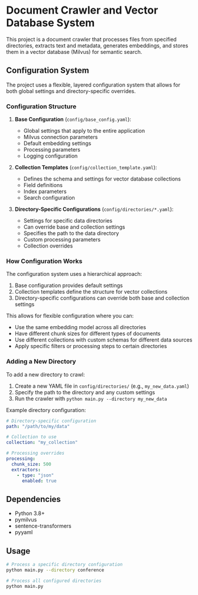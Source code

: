 # Document Crawler and Vector Database System

This project is a document crawler that processes files from specified directories, extracts text and metadata, generates embeddings, and stores them in a vector database (Milvus) for semantic search.

## Configuration System

The project uses a flexible, layered configuration system that allows for both global settings and directory-specific overrides.

### Configuration Structure

1. **Base Configuration** (`config/base_config.yaml`):

   - Global settings that apply to the entire application
   - Milvus connection parameters
   - Default embedding settings
   - Processing parameters
   - Logging configuration

2. **Collection Templates** (`config/collection_template.yaml`):

   - Defines the schema and settings for vector database collections
   - Field definitions
   - Index parameters
   - Search configuration

3. **Directory-Specific Configurations** (`config/directories/*.yaml`):
   - Settings for specific data directories
   - Can override base and collection settings
   - Specifies the path to the data directory
   - Custom processing parameters
   - Collection overrides

### How Configuration Works

The configuration system uses a hierarchical approach:

1. Base configuration provides default settings
2. Collection templates define the structure for vector collections
3. Directory-specific configurations can override both base and collection settings

This allows for flexible configuration where you can:

- Use the same embedding model across all directories
- Have different chunk sizes for different types of documents
- Use different collections with custom schemas for different data sources
- Apply specific filters or processing steps to certain directories

### Adding a New Directory

To add a new directory to crawl:

1. Create a new YAML file in `config/directories/` (e.g., `my_new_data.yaml`)
2. Specify the path to the directory and any custom settings
3. Run the crawler with `python main.py --directory my_new_data`

Example directory configuration:

```yaml
# Directory-specific configuration
path: "/path/to/my/data"

# Collection to use
collection: "my_collection"

# Processing overrides
processing:
  chunk_size: 500
  extractors:
    - type: "json"
      enabled: true
```

## Dependencies

- Python 3.8+
- pymilvus
- sentence-transformers
- pyyaml

## Usage

```bash
# Process a specific directory configuration
python main.py --directory conference

# Process all configured directories
python main.py
```
